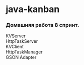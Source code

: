 # java-kanban
### Домашняя работа 8 спринт.
KVServer  
HttpTaskServer  
KVClient  
HttpTaskManager  
GSON Adapter  